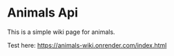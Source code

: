 # Animals Api

This is a simple wiki page for animals.

Test here: https://animals-wiki.onrender.com/index.html